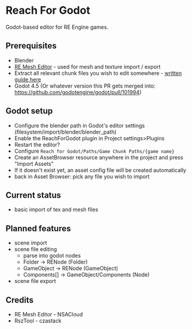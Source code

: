 # Reach For Godot
Godot-based editor for RE Engine games.

## Prerequisites
- Blender
- [RE Mesh Editor](https://github.com/NSACloud/RE-Mesh-Editor) - used for mesh and texture import / export
- Extract all relevant chunk files you wish to edit somewhere - [written guide here](https://github.com/Modding-Haven/REEngine-Modding-Documentation/wiki/Extracting-Game-Files)
- Godot 4.5 (Or whatever version this PR gets merged into: https://github.com/godotengine/godot/pull/101994)

## Godot setup
- Configure the blender path in Godot's editor settings (filesystem/import/blender/blender_path)
- Enable the ReachForGodot plugin in Project settings>Plugins
- Restart the editor?
- Configure `Reach for Godot/Paths/Game Chunk Paths/{game name}`
- Create an AssetBrowser resource anywhere in the project and press "Import Assets"
- If it doesn't exist yet, an asset config file will be created automatically
- back in Asset Browser: pick any file you wish to import

## Current status
- basic import of tex and mesh files

## Planned features
- scene import
- scene file editing
    - parse into godot nodes
    - Folder -> RENode (Folder)
    - GameObject -> RENode (GameObject)
    - Components[] -> GameObject/Components (Node)
- scene file export

## Credits
- RE Mesh Editor - NSACloud
- RszTool - czastack
